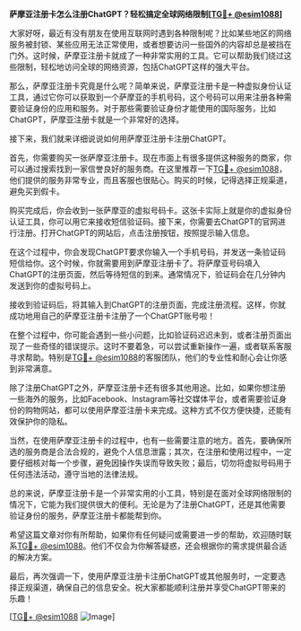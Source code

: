 **萨摩亚注册卡怎么注册ChatGPT？轻松搞定全球网络限制[[TG💪+ @esim1088](https://t.me/s/esim1088)]**

大家好呀，最近有没有朋友在使用互联网时遇到各种限制呢？比如某些地区的网络服务被封锁、某些应用无法正常使用，或者想要访问一些国外的内容却总是被挡在门外。这时候，萨摩亚注册卡就成了一种非常实用的工具。它可以帮助我们绕过这些限制，轻松地访问全球的网络资源，包括ChatGPT这样的强大平台。

那么，萨摩亚注册卡究竟是什么呢？简单来说，萨摩亚注册卡是一种虚拟身份认证工具，通过它你可以获取到一个萨摩亚的手机号码，这个号码可以用来注册各种需要验证身份的应用和服务。对于那些需要验证身份才能使用的国际服务，比如ChatGPT，萨摩亚注册卡就是一个非常好的选择。

接下来，我们就来详细说说如何用萨摩亚注册卡注册ChatGPT。

首先，你需要购买一张萨摩亚注册卡。现在市面上有很多提供这种服务的商家，你可以通过搜索找到一家信誉良好的服务商。在这里推荐一下[TG💪+ @esim1088](https://t.me/s/esim1088)，他们提供的服务非常专业，而且客服也很贴心。购买的时候，记得选择正规渠道，避免买到假卡。

购买完成后，你会收到一张萨摩亚的虚拟号码卡。这张卡实际上就是你的虚拟身份认证工具，你可以用它来接收短信验证码。接下来，你需要去ChatGPT的官网进行注册。打开ChatGPT的网站后，点击注册按钮，按照提示输入信息。

在这个过程中，你会发现ChatGPT要求你输入一个手机号码，并发送一条验证码短信给你。这个时候，你就需要用到萨摩亚注册卡了。将萨摩亚号码填入ChatGPT的注册页面，然后等待短信的到来。通常情况下，验证码会在几分钟内发送到你的虚拟号码上。

接收到验证码后，将其输入到ChatGPT的注册页面，完成注册流程。这样，你就成功地用自己的萨摩亚注册卡注册了一个ChatGPT账号啦！

在整个过程中，你可能会遇到一些小问题，比如验证码迟迟未到，或者注册页面出现了一些奇怪的错误提示。这时不要着急，可以尝试重新操作一遍，或者联系客服寻求帮助。特别是[TG💪+ @esim1088](https://t.me/s/esim1088)的客服团队，他们的专业性和耐心会让你感到非常满意。

除了注册ChatGPT之外，萨摩亚注册卡还有很多其他用途。比如，如果你想注册一些海外的服务，比如Facebook、Instagram等社交媒体平台，或者需要验证身份的购物网站，都可以使用萨摩亚注册卡来完成。这种方式不仅方便快捷，还能有效保护你的隐私。

当然，在使用萨摩亚注册卡的过程中，也有一些需要注意的地方。首先，要确保所选的服务商是合法合规的，避免个人信息泄露；其次，在注册和使用过程中，一定要仔细核对每一个步骤，避免因操作失误而导致失败；最后，切勿将虚拟号码用于任何违法活动，遵守当地的法律法规。

总的来说，萨摩亚注册卡是一个非常实用的小工具，特别是在面对全球网络限制的情况下，它能为我们提供很大的便利。无论是为了注册ChatGPT，还是其他需要验证身份的服务，萨摩亚注册卡都能帮到你。

希望这篇文章对你有所帮助，如果你有任何疑问或需要进一步的帮助，欢迎随时联系[TG💪+ @esim1088](https://t.me/s/esim1088)。他们不仅会为你解答疑惑，还会根据你的需求提供最合适的解决方案。

最后，再次强调一下，使用萨摩亚注册卡注册ChatGPT或其他服务时，一定要选择正规渠道，确保自己的信息安全。祝大家都能顺利注册并享受ChatGPT带来的乐趣！

[[TG💪+ @esim1088](https://t.me/s/esim1088) ![Image](https://i.postimg.cc/4NQfJmqS/Snipaste-2025-05-13-00-14-12.png)]
